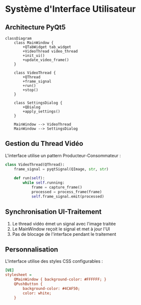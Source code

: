 # Système d'Interface Utilisateur

## Architecture PyQt5

```mermaid
classDiagram
    class MainWindow {
        +QTabWidget tab_widget
        +VideoThread video_thread
        +init_ui()
        +update_video_frame()
    }
    
    class VideoThread {
        +QThread
        +frame_signal
        +run()
        +stop()
    }
    
    class SettingsDialog {
        +QDialog
        +apply_settings()
    }
    
    MainWindow --> VideoThread
    MainWindow --> SettingsDialog
```

## Gestion du Thread Vidéo

L'interface utilise un pattern Producteur-Consommateur :

```python
class VideoThread(QThread):
    frame_signal = pyqtSignal(QImage, str, str)
    
    def run(self):
        while self.running:
            frame = capture_frame()
            processed = process_frame(frame)
            self.frame_signal.emit(processed)
```

## Synchronisation UI-Traitement

1. Le thread vidéo émet un signal avec l'image traitée
2. Le MainWindow reçoit le signal et met à jour l'UI
3. Pas de blocage de l'interface pendant le traitement

## Personnalisation

L'interface utilise des styles CSS configurables :

```ini
[UI]
stylesheet = 
    QMainWindow { background-color: #FFFFFF; }
    QPushButton {
        background-color: #4CAF50; 
        color: white;
    }
```
